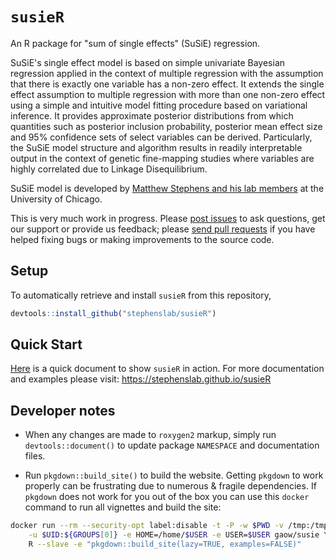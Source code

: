 # `susieR`

An R package for "sum of single effects" (SuSiE) regression.

SuSiE's single effect model is based on simple univariate Bayesian regression 
applied in the context of multiple regression with the assumption that there is exactly
one variable has a non-zero effect. It extends the single effect assumption to multiple regression
with more than one non-zero effect using a simple and intuitive model fitting procedure based on
variational inference. It provides approximate posterior distributions from which quantities such as
posterior inclusion probability, posterior mean effect size and 95% confidence sets of select variables
can be derived. Particularly, the SuSiE model structure and algorithm results in readily interpretable output 
in the context of genetic fine-mapping studies where variables are highly correlated due to Linkage Disequilibrium.

SuSiE model is developed by [Matthew Stephens and his lab members](http://stephenslab.uchicago.edu/) at the University of Chicago.

This is very much work in progress. Please [post issues](https://github.com/stephenslab/susieR/issues)
to ask questions, get our support or provide us feedback; 
please [send pull requests](https://github.com/stephenslab/susieR/pulls) 
if you have helped fixing bugs or making improvements to the source code.

## Setup

To automatically retrieve and install `susieR` from this repository,

   ```R
   devtools::install_github("stephenslab/susieR")
   ```

## Quick Start

[Here](https://stephenslab.github.io/susieR/articles/mwe.html) is a quick document to show `susieR` in action.
For more documentation and examples please visit: https://stephenslab.github.io/susieR

## Developer notes

+ When any changes are made to `roxygen2` markup, simply run 
`devtools::document()` to update package `NAMESPACE`
and documentation files.

+ Run `pkgdown::build_site()` to build the website. Getting `pkgdown`
to work properly can be frustrating due to numerous & fragile dependencies. 
If `pkgdown` does not work for you out of the box you can use this `docker`
command to run all vignettes and build the site:

```bash
docker run --rm --security-opt label:disable -t -P -w $PWD -v /tmp:/tmp -v $PWD:$PWD \
	-u $UID:${GROUPS[0]} -e HOME=/home/$USER -e USER=$USER gaow/susie \
	R --slave -e "pkgdown::build_site(lazy=TRUE, examples=FALSE)"
```
